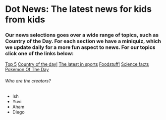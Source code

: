 <!DOCTYPE html>
<html>
<head>
 <link rel="stylesheet" href="style.css">
</head>
<body>
   <h1> Dot News:
    The latest news for kids from kids </h1>
  <h3> Our news selections goes over a wide range of topics, such as Country of the Day. For each section we have a miniquiz, which we update daily
  for a more fun aspect to news. For our topics click one of the links below: </h3>
 <!--class="blinky"-->
<a class="link" href="topfiveoftheday.md">Top 5</a>  <a class="link" href="country.md">Country of the day!</a>  <a  class="link" href="sports.md">The latest in sports</a>  <a  class="link" href="5 popular foods in America.md">Foodstuff!</a>  <a  class="link" href="science.md">Science facts</a>  <a  class="link" href="Pokemon of the day.md">Pokemon Of The Day</a> 
 

 
  <h6> Who are the creators?</h6>
  <ul>
<li> Ish</li>
<li> Yuvi</li>
<li> Aham</li>
<li>Diego</li>
   
  </ul>
  
</body>
</html>
